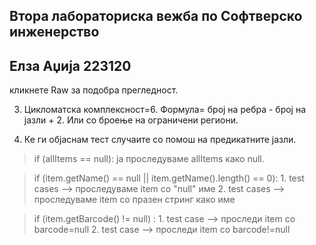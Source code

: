 Втора лабораториска вежба по Софтверско инженерство  
--------------------------------------------------------------------------
Елза Аџија 223120
--------------------------------------------------------------------------
кликнете Raw за подобра прегледност.

3. Цикломатска комплексност=6. Формула= број на ребра - број на јазли + 2.
Или со броење на ограничени региони.

4. Ке ги објаснам тест случаите со помош на предикатните јазли.

> if (allItems == null): ја проследуваме allItems како null.

> if (item.getName() == null || item.getName().length() == 0): 1. test cases -->  проследуваме item со "null" име 
                                                               2. test cases -->  проследуваме item со празен стринг како име

>  if (item.getBarcode() != null) : 1. test case --> проследи item со barcode=null
                                    2. test case --> проследи item со barcode!=null

> 



